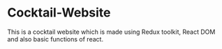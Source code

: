 # Cocktail-Website
This is a cocktail website which is made using Redux toolkit, React DOM and also basic functions of react.
